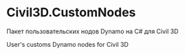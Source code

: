 # Civil3D.CustomNodes
Пакет пользовательских нодов Dynamo на C# для Civil 3D

User's customs Dynamo nodes for Civil 3D
